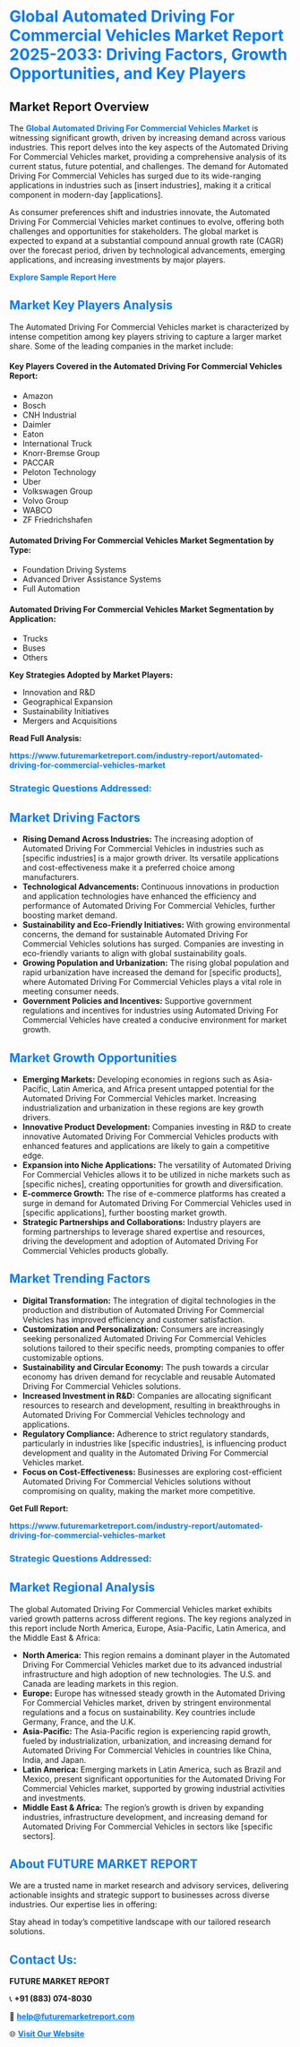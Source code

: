 <h1 style="color: #007BFF;">Global Automated Driving For Commercial Vehicles Market Report 2025-2033: Driving Factors, Growth Opportunities, and Key Players</h1>

<section id="overview">
<h2>Market Report Overview</h2>
<p>The <a href="https://www.futuremarketreport.com/industry-report/automated-driving-for-commercial-vehicles-market" style="color: #007BFF; text-decoration: none;"><strong>Global Automated Driving For Commercial Vehicles Market</strong></a> is witnessing significant growth, driven by increasing demand across various industries. This report delves into the key aspects of the Automated Driving For Commercial Vehicles market, providing a comprehensive analysis of its current status, future potential, and challenges. The demand for Automated Driving For Commercial Vehicles has surged due to its wide-ranging applications in industries such as [insert industries], making it a critical component in modern-day [applications].</p>
<p>As consumer preferences shift and industries innovate, the Automated Driving For Commercial Vehicles market continues to evolve, offering both challenges and opportunities for stakeholders. The global market is expected to expand at a substantial compound annual growth rate (CAGR) over the forecast period, driven by technological advancements, emerging applications, and increasing investments by major players.</p>
</section>

<section id="overview">
<p><a href="https://www.futuremarketreport.com/request-sample/reportId=106107" style="color: #007BFF; text-decoration: none;"><strong>Explore Sample Report Here</strong></a></p>
</section>

<section id="key-players">
<h2 style="color: #007BFF;">Market Key Players Analysis</h2>
<p>The Automated Driving For Commercial Vehicles market is characterized by intense competition among key players striving to capture a larger market share. Some of the leading companies in the market include:</p>
<h4>Key Players Covered in the Automated Driving For Commercial Vehicles Report:</h4>
<ul><li>Amazon</li><li>Bosch</li><li>CNH Industrial</li><li>Daimler</li><li>Eaton</li><li>International Truck</li><li>Knorr-Bremse Group</li><li>PACCAR</li><li>Peloton Technology</li><li>Uber</li><li>Volkswagen Group</li><li>Volvo Group</li><li>WABCO</li><li>ZF Friedrichshafen</li></ul>
<h4>Automated Driving For Commercial Vehicles Market Segmentation by Type:</h4>
<ul><li>Foundation Driving Systems</li><li>Advanced Driver Assistance Systems</li><li>Full Automation</li></ul>

<h4>Automated Driving For Commercial Vehicles Market Segmentation by Application:</h4>
<ul><li>Trucks</li><li>Buses</li><li>Others</li></ul>
<p><strong>Key Strategies Adopted by Market Players:</strong></p>
<ul>
<li>Innovation and R&D</li>
<li>Geographical Expansion</li>
<li>Sustainability Initiatives</li>
<li>Mergers and Acquisitions</li>
</ul>
</section>

<section>
<p><strong>Read Full Analysis: </strong></p><a href="https://www.futuremarketreport.com/industry-report/automated-driving-for-commercial-vehicles-market" style="color: #007BFF; text-decoration: none;"><strong>https://www.futuremarketreport.com/industry-report/automated-driving-for-commercial-vehicles-market</strong></a>
<h3 style="color: #007BFF;">Strategic Questions Addressed:</h3>
</section>

<section id="driving-factors">
<h2 style="color: #007BFF;">Market Driving Factors</h2>
<ul>
<li><strong>Rising Demand Across Industries:</strong> The increasing adoption of Automated Driving For Commercial Vehicles in industries such as [specific industries] is a major growth driver. Its versatile applications and cost-effectiveness make it a preferred choice among manufacturers.</li>
<li><strong>Technological Advancements:</strong> Continuous innovations in production and application technologies have enhanced the efficiency and performance of Automated Driving For Commercial Vehicles, further boosting market demand.</li>
<li><strong>Sustainability and Eco-Friendly Initiatives:</strong> With growing environmental concerns, the demand for sustainable Automated Driving For Commercial Vehicles solutions has surged. Companies are investing in eco-friendly variants to align with global sustainability goals.</li>
<li><strong>Growing Population and Urbanization:</strong> The rising global population and rapid urbanization have increased the demand for [specific products], where Automated Driving For Commercial Vehicles plays a vital role in meeting consumer needs.</li>
<li><strong>Government Policies and Incentives:</strong> Supportive government regulations and incentives for industries using Automated Driving For Commercial Vehicles have created a conducive environment for market growth.</li>
</ul>
</section>

<section id="growth-opportunities">
<h2 style="color: #007BFF;">Market Growth Opportunities</h2>
<ul>
<li><strong>Emerging Markets:</strong> Developing economies in regions such as Asia-Pacific, Latin America, and Africa present untapped potential for the Automated Driving For Commercial Vehicles market. Increasing industrialization and urbanization in these regions are key growth drivers.</li>
<li><strong>Innovative Product Development:</strong> Companies investing in R&D to create innovative Automated Driving For Commercial Vehicles products with enhanced features and applications are likely to gain a competitive edge.</li>
<li><strong>Expansion into Niche Applications:</strong> The versatility of Automated Driving For Commercial Vehicles allows it to be utilized in niche markets such as [specific niches], creating opportunities for growth and diversification.</li>
<li><strong>E-commerce Growth:</strong> The rise of e-commerce platforms has created a surge in demand for Automated Driving For Commercial Vehicles used in [specific applications], further boosting market growth.</li>
<li><strong>Strategic Partnerships and Collaborations:</strong> Industry players are forming partnerships to leverage shared expertise and resources, driving the development and adoption of Automated Driving For Commercial Vehicles products globally.</li>
</ul>
</section>

<section id="trending-factors">
<h2 style="color: #007BFF;">Market Trending Factors</h2>
<ul>
<li><strong>Digital Transformation:</strong> The integration of digital technologies in the production and distribution of Automated Driving For Commercial Vehicles has improved efficiency and customer satisfaction.</li>
<li><strong>Customization and Personalization:</strong> Consumers are increasingly seeking personalized Automated Driving For Commercial Vehicles solutions tailored to their specific needs, prompting companies to offer customizable options.</li>
<li><strong>Sustainability and Circular Economy:</strong> The push towards a circular economy has driven demand for recyclable and reusable Automated Driving For Commercial Vehicles solutions.</li>
<li><strong>Increased Investment in R&D:</strong> Companies are allocating significant resources to research and development, resulting in breakthroughs in Automated Driving For Commercial Vehicles technology and applications.</li>
<li><strong>Regulatory Compliance:</strong> Adherence to strict regulatory standards, particularly in industries like [specific industries], is influencing product development and quality in the Automated Driving For Commercial Vehicles market.</li>
<li><strong>Focus on Cost-Effectiveness:</strong> Businesses are exploring cost-efficient Automated Driving For Commercial Vehicles solutions without compromising on quality, making the market more competitive.</li>
</ul>
</section>

<section>
<p><strong>Get Full Report: </strong></p><a href="https://www.futuremarketreport.com/industry-report/automated-driving-for-commercial-vehicles-market" style="color: #007BFF; text-decoration: none;"><strong>https://www.futuremarketreport.com/industry-report/automated-driving-for-commercial-vehicles-market</strong></a>
<h3 style="color: #007BFF;">Strategic Questions Addressed:</h3>
</section>


<section id="regional-analysis">
<h2 style="color: #007BFF;">Market Regional Analysis</h2>
<p>The global Automated Driving For Commercial Vehicles market exhibits varied growth patterns across different regions. The key regions analyzed in this report include North America, Europe, Asia-Pacific, Latin America, and the Middle East & Africa:</p>
<ul>
<li><strong>North America:</strong> This region remains a dominant player in the Automated Driving For Commercial Vehicles market due to its advanced industrial infrastructure and high adoption of new technologies. The U.S. and Canada are leading markets in this region.</li>
<li><strong>Europe:</strong> Europe has witnessed steady growth in the Automated Driving For Commercial Vehicles market, driven by stringent environmental regulations and a focus on sustainability. Key countries include Germany, France, and the U.K.</li>
<li><strong>Asia-Pacific:</strong> The Asia-Pacific region is experiencing rapid growth, fueled by industrialization, urbanization, and increasing demand for Automated Driving For Commercial Vehicles in countries like China, India, and Japan.</li>
<li><strong>Latin America:</strong> Emerging markets in Latin America, such as Brazil and Mexico, present significant opportunities for the Automated Driving For Commercial Vehicles market, supported by growing industrial activities and investments.</li>
<li><strong>Middle East & Africa:</strong> The region’s growth is driven by expanding industries, infrastructure development, and increasing demand for Automated Driving For Commercial Vehicles in sectors like [specific sectors].</li>
</ul>
</section>

<footer>
<h2 style="color: #007BFF;">About FUTURE MARKET REPORT</h2>
<p>We are a trusted name in market research and advisory services, delivering actionable insights and strategic support to businesses across diverse industries. Our expertise lies in offering:</p>

<p>Stay ahead in today’s competitive landscape with our tailored research solutions.</p>

<h2 style="color: #007BFF;">Contact Us:</h2>
<p><strong>FUTURE MARKET REPORT</strong></p>
<p>📞 <strong>+91 (883) 074-8030</strong></p>
<p>📧 <strong><a href="mailto:help@futuremarketreport.com" style="color: #007BFF;">help@futuremarketreport.com</a></strong></p>
<p>🌐 <strong><a href="https://www.futuremarketreport.com/" style="color: #007BFF;">Visit Our Website</a></strong></p>
</footer>